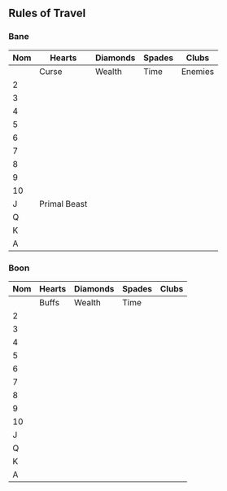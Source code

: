 ## Rules of Travel
### Bane
| Nom | Hearts       | Diamonds | Spades | Clubs   |
| --- | ------------ | -------- | ------ | ------- |
|     | Curse        | Wealth   | Time   | Enemies |
| 2   |              |          |        |         |
| 3   |              |          |        |         |
| 4   |              |          |        |         |
| 5   |              |          |        |         |
| 6   |              |          |        |         |
| 7   |              |          |        |         |
| 8   |              |          |        |         |
| 9   |              |          |        |         |
| 10  |              |          |        |         |
| J   | Primal Beast |          |        |         |
| Q   |              |          |        |         |
| K   |              |          |        |         |
| A   |              |          |        |         |
### Boon
| Nom | Hearts | Diamonds | Spades | Clubs |
| --- | ------ | -------- | ------ | ----- |
|     | Buffs  | Wealth   | Time   |       |
| 2   |        |          |        |       |
| 3   |        |          |        |       |
| 4   |        |          |        |       |
| 5   |        |          |        |       |
| 6   |        |          |        |       |
| 7   |        |          |        |       |
| 8   |        |          |        |       |
| 9   |        |          |        |       |
| 10  |        |          |        |       |
| J   |        |          |        |       |
| Q   |        |          |        |       |
| K   |        |          |        |       |
| A   |        |          |        |       |

